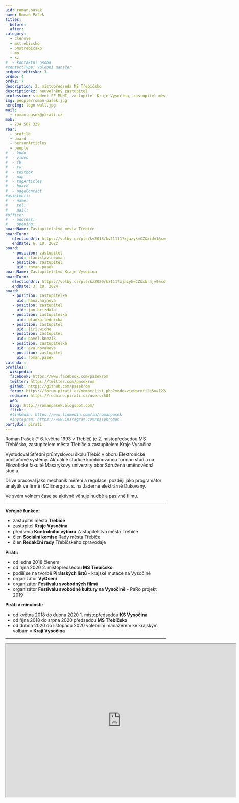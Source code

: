 ```yaml
---
uid: roman.pasek
name: Roman Pašek
titles:
  before:
  after:
category:
  - clenove
  - mstrebicsko
  - pmstrebicsko
  - mo
  - kz
#  - kontaktni_osoba
#contactType: Volební manažer
ordpmstrebicsko: 3
ordmo: 4
ordkz: 7
description: 2. místopředseda MS Třebíčsko
descriptionkz: neuvolněný zastupitel
profession: student FF MUNI, zastupitel Kraje Vysočina, zastupitel města Třebíče
img: people/roman-pasek.jpg
heroImg: logo-wall.jpg
mail:
  - roman.pasek@pirati.cz
mob:
  - 734 507 329
rbar:
  - profile
  - board
  - personArticles
  - people
#  - kodo
#  - video
#  - fb
#  - tw
#  - textbox
#  - map
#  - tagArticles
#  - board
#  - pageContact
#asistenti:
#  - name:
#    tel:
#    mail:
#office:
#  - address:
#    opening:
boardName: Zastupitelstvo města Třebíče
boardTurn:
   electionUrl: https://volby.cz/pls/kv2018/kv21111?xjazyk=CZ&xid=1&xv=23&xdz=2&xnumnuts=6104&xobec=590266&xstrana=0&xstat=0&xodkaz=1
   endDate: 6. 10. 2022
board:
   - position: zastupitel
     uid: stanislav.neuman
   - position: zastupitel
     uid: roman.pasek
boardName: Zastupitelstvo Kraje Vysočina
boardTurn:
   electionUrl: https://volby.cz/pls/kz2020/kz111?xjazyk=CZ&xkraj=9&xstrana=0&xv=2&xt=3
   endDate: 3. 10. 2024
board:
   - position: zastupitelka
     uid: hana.hajnova
   - position: zastupitel
     uid: jan.brizdala
   - position: zastupitelka
     uid: blanka.lednicka
   - position: zastupitel
     uid: jiri.wiche
   - position: zastupitel
     uid: pavel.knezik
   - position: zastupitelka
     uid: eva.novakova
   - position: zastupitel
     uid: roman.pasek
calendar:
profiles:
  wikipedia:
  facebook: https://www.facebook.com/pasekrom
  twitter: https://twitter.com/pasekrom
  github: https://github.com/pasekrom
  forum: https://forum.pirati.cz/memberlist.php?mode=viewprofile&u=12247
  redmine: https://redmine.pirati.cz/users/504
  web:
  blog: http://romanpasek.blogspot.com/
  flickr:
  #linkedin: https://www.linkedin.com/in/romanpasek
  #instagram: https://www.instagram.com/pasekroman  
partyUid: pirati
---
```


Roman Pašek (* 6. května 1993 v Třebíči) je 2. místopředsedou MS Třebíčsko, zastupitelem města Třebíče a zastupitelem Kraje Vysočina.

Vystudoval Střední průmyslovou školu Třebíč v oboru Elektronické počítačové systémy. Aktuálně studuje kombinovanou formou studia na Filozofické fakultě Masarykovy univerzity obor Sdružená uměnovédná studia.

Dříve pracoval jako mechanik měření a regulace, později jako programátor analytik ve firmě I&C Energo a. s. na Jaderné elektrárně Dukovany.

Ve svém volném čase se aktivně věnuje hudbě a pasivně filmu.

---
**Veřejné funkce:**
* zastupitel města **Třebíče**
* zastupitel **Kraje Vysočina**
* předseda **Kontrolního výboru** Zastupitelstva města Třebíče
* člen **Sociální komise** Rady města Třebíče
* člen **Redakční rady** Třebíčského zpravodaje

**Piráti:**
* od ledna 2018 členem
* od října 2020 2. místopředsedou **MS Třebíčsko**
* podílí se na tvorbě **Pirátských listů** - krajské mutace na Vysočině
* organizátor **VyOsení**
* organizátor **Festivalu svobodných filmů**
* organizátor **Festivalu svobodné kultury na Vysočině** - PaRo projekt 2019

**Piráti v minulosti:**
* od května 2018 do dubna 2020 1. místopředsedou **KS Vysočina**
* od října 2018 do srpna 2020 předsedou **MS Třebíčsko**
* od dubna 2020 do listopadu 2020 volebním manažerem ke krajským volbám v **Kraji Vysočina**

---

<iframe width="720" height="480" src="https://mrak.pirati.cz/apps/calendar/embed/YnGTkzY6LKG7Yanq"></iframe>
